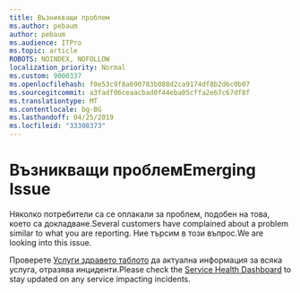 ```yaml
---
title: Възникващи проблем
ms.author: pebaum
author: pebaum
ms.audience: ITPro
ms.topic: article
ROBOTS: NOINDEX, NOFOLLOW
localization_priority: Normal
ms.custom: 9000337
ms.openlocfilehash: f0e53c9f8a690783b088d2ca9174df8b2d6c0b07
ms.sourcegitcommit: a3fadf06ceaacbad0f44eba05cffa2e67c67df8f
ms.translationtype: MT
ms.contentlocale: bg-BG
ms.lasthandoff: 04/25/2019
ms.locfileid: "33308373"
---
```

# <a name="emerging-issue"></a><span data-ttu-id="a6b69-102">Възникващи проблем</span><span class="sxs-lookup"><span data-stu-id="a6b69-102">Emerging Issue</span></span>

<span data-ttu-id="a6b69-103">Няколко потребители са се оплакали за проблем, подобен на това, което са докладване.</span><span class="sxs-lookup"><span data-stu-id="a6b69-103">Several customers have complained about a problem similar to what you are reporting.</span></span> <span data-ttu-id="a6b69-104">Ние търсим в този въпрос.</span><span class="sxs-lookup"><span data-stu-id="a6b69-104">We are looking into this issue.</span></span>

<span data-ttu-id="a6b69-105">Проверете [Услуги здравето таблото](https://admin.microsoft.com/adminportal/home#/servicehealth) да актуална информация за всяка услуга, отразява инциденти.</span><span class="sxs-lookup"><span data-stu-id="a6b69-105">Please check the [Service Health Dashboard](https://admin.microsoft.com/adminportal/home#/servicehealth) to stay updated on any service impacting incidents.</span></span>